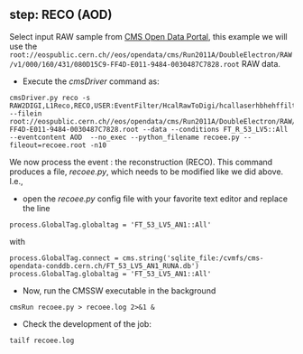 
## step: RECO (AOD)

Select input RAW sample from [CMS Open Data Portal](http://opendata.cern.ch), this example we will use the `root://eospublic.cern.ch//eos/opendata/cms/Run2011A/DoubleElectron/RAW/v1/000/160/431/080D15C9-FF4D-E011-9484-0030487C7828.root` RAW data.


- Execute the *cmsDriver* command as:

```
cmsDriver.py reco -s RAW2DIGI,L1Reco,RECO,USER:EventFilter/HcalRawToDigi/hcallaserhbhehffilter2012_cff.hcallLaser2012Filter --filein root://eospublic.cern.ch//eos/opendata/cms/Run2011A/DoubleElectron/RAW/v1/000/160/431/080D15C9-FF4D-E011-9484-0030487C7828.root --data --conditions FT_R_53_LV5::All --eventcontent AOD  --no_exec --python_filename recoee.py --fileout=recoee.root -n10
```
We now process the event : the reconstruction (RECO).  This command produces a file, *recoee.py*, which needs to be modified
like we did above.  I.e.,

- open the *recoee.py* config file with your favorite text editor and replace the line

```
process.GlobalTag.globaltag = 'FT_53_LV5_AN1::All'
```

with

```
process.GlobalTag.connect = cms.string('sqlite_file:/cvmfs/cms-opendata-conddb.cern.ch/FT_53_LV5_AN1_RUNA.db')
process.GlobalTag.globaltag = 'FT_53_LV5_AN1::All'
```

- Now, run the CMSSW executable in the background

```
cmsRun recoee.py > recoee.log 2>&1 &
``` 

- Check the development of the job:

```
tailf recoee.log
```
